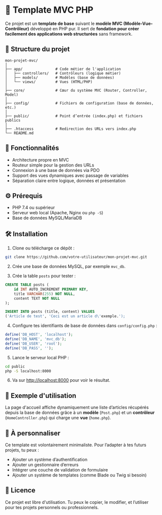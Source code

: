 # 🧩 Template MVC PHP

Ce projet est un **template de base** suivant le **modèle MVC (Modèle-Vue-Contrôleur)** développé en PHP pur. Il sert de **fondation pour créer facilement des applications web structurées** sans framework.

## 📁 Structure du projet

```
mon-projet-mvc/
│
├── app/               # Code métier de l'application
│   ├── controllers/   # Contrôleurs (logique métier)
│   ├── models/        # Modèles (base de données)
│   └── views/         # Vues (HTML/PHP)
│
├── core/              # Cœur du système MVC (Router, Controller, Model)
│
├── config/            # Fichiers de configuration (base de données, etc.)
│
├── public/            # Point d’entrée (index.php) et fichiers publics
│
├── .htaccess          # Redirection des URLs vers index.php
└── README.md
```

## 🚀 Fonctionnalités

- Architecture propre en MVC
- Routeur simple pour la gestion des URLs
- Connexion à une base de données via PDO
- Support des vues dynamiques avec passage de variables
- Séparation claire entre logique, données et présentation

## ⚙️ Prérequis

- PHP 7.4 ou supérieur
- Serveur web local (Apache, Nginx ou `php -S`)
- Base de données MySQL/MariaDB

## 🛠️ Installation

1. Clone ou télécharge ce dépôt :

```bash
git clone https://github.com/votre-utilisateur/mon-projet-mvc.git
```

2. Crée une base de données MySQL, par exemple `mvc_db`.

3. Crée la table `posts` pour tester :

```sql
CREATE TABLE posts (
    id INT AUTO_INCREMENT PRIMARY KEY,
    title VARCHAR(255) NOT NULL,
    content TEXT NOT NULL
);

INSERT INTO posts (title, content) VALUES
('Article de test', 'Ceci est un article d\'exemple.');
```

4. Configure tes identifiants de base de données dans `config/config.php` :

```php
define('DB_HOST', 'localhost');
define('DB_NAME', 'mvc_db');
define('DB_USER', 'root');
define('DB_PASS', '');
```

5. Lance le serveur local PHP :

```bash
cd public
php -S localhost:8000
```

6. Va sur [http://localhost:8000](http://localhost:8000) pour voir le résultat.

## 📌 Exemple d'utilisation

La page d'accueil affiche dynamiquement une liste d’articles récupérés depuis la base de données grâce à un **modèle** (`Post.php`) et un **contrôleur** (`HomeController.php`) qui charge une **vue** (`home.php`).

## 🔧 À personnaliser

Ce template est volontairement minimaliste. Pour l’adapter à tes futurs projets, tu peux :
- Ajouter un système d’authentification
- Ajouter un gestionnaire d’erreurs
- Intégrer une couche de validation de formulaire
- Ajouter un système de templates (comme Blade ou Twig si besoin)

## 📂 Licence

Ce projet est libre d'utilisation. Tu peux le copier, le modifier, et l’utiliser pour tes projets personnels ou professionnels.
